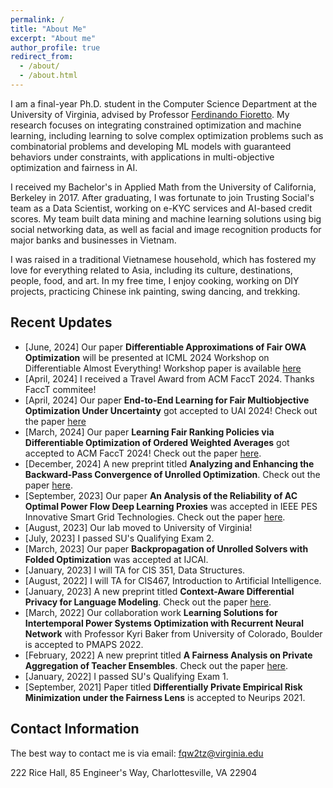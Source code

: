 ```yaml
---
permalink: /
title: "About Me"
excerpt: "About me"
author_profile: true
redirect_from: 
  - /about/
  - /about.html
---
```



I am a final-year Ph.D. student in the Computer Science Department at the University of Virginia, advised by Professor [Ferdinando Fioretto](https://nandofioretto.github.io/). My research focuses on integrating constrained optimization and machine learning, including learning to solve complex optimization problems such as combinatorial problems and developing ML models with guaranteed behaviors under constraints, with applications in multi-objective optimization and fairness in AI.

I received my Bachelor's in Applied Math from the University of California, Berkeley in 2017. After graduating, I was fortunate to join Trusting Social's team as a Data Scientist, working on e-KYC services and AI-based credit scores. My team built data mining and machine learning solutions using big social networking data, as well as facial and image recognition products for major banks and businesses in Vietnam.

I was raised in a traditional Vietnamese household, which has fostered my love for everything related to Asia, including its culture, destinations, people, food, and art. In my free time, I enjoy cooking, working on DIY projects, practicing Chinese ink painting, swing dancing, and trekking.


## Recent Updates
* [June, 2024] Our paper **Differentiable Approximations of Fair OWA Optimization** will be presented at ICML 2024 Workshop on Differentiable Almost Everything! Workshop paper is available [here](https://differentiable.xyz/papers-2024/paper_48.pdf)
* [April, 2024] I received a Travel Award from ACM FaccT 2024. Thanks FaccT commitee! 
* [April, 2024] Our paper  **End-to-End Learning for Fair Multiobjective Optimization Under Uncertainty** got accepted to UAI 2024! Check out the paper [here](https://arxiv.org/abs/2402.07772) 
* [March, 2024] Our paper **Learning Fair Ranking Policies via Differentiable Optimization of Ordered Weighted Averages** got accepted to ACM FaccT 2024! Check out the paper [here](https://arxiv.org/abs/2402.05252).
* [December, 2024] A new preprint titled **Analyzing and Enhancing the Backward-Pass Convergence of Unrolled Optimization**. Check out the paper [here](https://arxiv.org/abs/2312.17394).
* [September, 2023] Our paper **An Analysis of the Reliability of AC Optimal Power Flow Deep Learning Proxies** was accepted in IEEE PES Innovative Smart Grid Technologies. Check out the paper [here](https://arxiv.org/pdf/2111.11168.pdf).
* [August, 2023] Our lab moved to University of Virginia! 
* [July, 2023] I passed SU's Qualifying Exam 2. 
* [March, 2023] Our paper **Backpropagation of Unrolled Solvers with Folded Optimization** was accepted at IJCAI.
* [January, 2023] I will TA for CIS 351, Data Structures. 
* [August, 2022] I will TA for CIS467, Introduction to Artificial Intelligence. 
* [January, 2023] A new preprint titled **Context-Aware Differential Privacy for Language Modeling**. Check out the paper [here](https://arxiv.org/abs/2301.12288).
* [March, 2022] Our collaboration work **Learning Solutions for Intertemporal
Power Systems Optimization with Recurrent Neural Network** with Professor Kyri Baker from University of Colorado, Boulder is accepted to PMAPS 2022.
* [February, 2022] A new preprint titled **A Fairness Analysis on Private Aggregation of Teacher Ensembles**. Check out the paper [here](https://arxiv.org/pdf/2109.08630.pdf).
* [January, 2022] I passed SU's Qualifying Exam 1. 
* [September, 2021] Paper titled **Differentially Private Empirical Risk Minimization under the Fairness Lens** is accepted to Neurips 2021.

## Contact Information 

The best way to contact me is via email: fqw2tz@virginia.edu

222 Rice Hall, 85 Engineer's Way, Charlottesville, VA 22904
